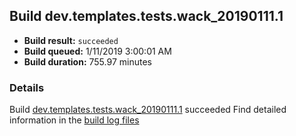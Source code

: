 ## Build dev.templates.tests.wack_20190111.1
- **Build result:** `succeeded`
- **Build queued:** 1/11/2019 3:00:01 AM
- **Build duration:** 755.97 minutes
### Details
Build [dev.templates.tests.wack_20190111.1](https://winappstudio.visualstudio.com/web/build.aspx?pcguid=a4ef43be-68ce-4195-a619-079b4d9834c2&builduri=vstfs%3a%2f%2f%2fBuild%2fBuild%2f26875) succeeded
Find detailed information in the [build log files](https://uwpctdiags.blob.core.windows.net/buildlogs/dev.templates.tests.wack_20190111.1_logs.zip)
